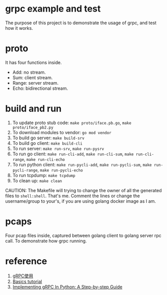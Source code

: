 # grpc example and test

The purpose of this project is to demonstrate the usage of grpc, and test how it works.

# proto

It has four functions inside.

* Add: no stream.
* Sum: client stream.
* Range: server stream.
* Echo: bidirectional stream.

# build and run

1. To update proto stub code: `make proto/iface.pb.go`, `make proto/iface_pb2.py`
2. To download modules to vendor: `go mod vendor`
3. To build go server: `make build-srv`
4. To build go client: `make build-cli`
5. To run server: `make run-srv`, `make run-pysrv`
6. To run go client: `make run-cli-add`, `make run-cli-sum`, `make run-cli-range`, `make run-cli-echo`
7. To run python client: `make run-pycli-add`, `make run-pycli-sum`, `make run-pycli-range`, `make run-pycli-echo`
8. To run tcpdump: `make tcpdump`
9. To clean up: `make clean`

CAUTION: The Makefile will trying to change the owner of all the generated files to `shell:shell`. That's me. Comment the lines or change the username/group to your's, if you are using golang docker image as I am.

# pcaps

Four pcap files inside, captured between golang client to golang server rpc call. To demonstrate how grpc running.

# reference

1. [gRPC使用](https://zhuanlan.zhihu.com/p/358727696)
2. [Basics tutorial](https://grpc.io/docs/languages/go/basics/#bidirectional-streaming-rpc-1)
3. [Implementing gRPC In Python: A Step-by-step Guide](https://www.velotio.com/engineering-blog/grpc-implementation-using-python)
